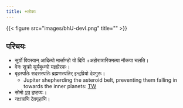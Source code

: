 ```yaml
---
title: +लोकाः
---
```


{{< figure src="images/bhU-devI.png" title="" >}}

## परिचयः
- सूर्यो विवस्वान् आदित्यो मार्त्ताण्डो यो दिवि +अहोरात्रारित्रमत्या नौकया चलति।
- वेनः सुक्रो सूर्यबुध्न्यो यज्ञप्रेरकः।
- बृहस्पतिः सदसस्पतिः ब्रह्मणस्पतिर् इन्द्रप्रियो देवगुरुः।
  - Jupiter shepherding the asteroid belt, preventing them falling in towards the inner planets: [TW](https://twitter.com/universal_sci/status/1210794484163702785)
- सोमो [ऽत्र](../soma/) द्रष्टव्यः।
- नक्षत्राणि देवगृहाणि। 
